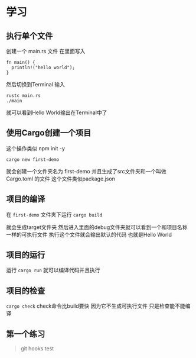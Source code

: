 # 学习

## 执行单个文件

创建一个 main.rs 文件
在里面写入
```
fn main() {
  println!("hello world");
}
```

然后切换到Terminal 输入 
```
rustc main.rs
./main
```

就可以看到Hello World输出在Terminal中了



## 使用Cargo创建一个项目

这个操作类似 npm init -y

`cargo new first-demo`

就会创建一个文件夹名为 first-demo 
并且生成了src文件夹和一个叫做Cargo.toml 的文件
这个文件类似package.json

## 项目的编译
在 `first-demo` 文件夹下运行 `cargo build`

就会生成target文件夹
然后进入里面的debug文件夹就可以看到一个和项目名称一样的可执行文件
执行这个文件就会输出默认的代码 也就是Hello World

## 项目的运行
运行 `cargo run` 就可以编译代码并且执行

## 项目的检查
`cargo check`
check命令比build要快
因为它不生成可执行文件
只是检查能不能编译

## 第一个练习

> git hooks test
